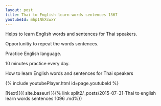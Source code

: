 ```yaml
---
layout: post
title: Thai to English learn words sentences 1367 
youtubeId: mhp1NhXcwxY
---
```

 
 
Helps to learn English words and sentences for Thai speakers.

Opportunitiy to repeat the words sentences. 

Practice English language. 
 
10 minutes practice every day. 
 
How to learn English words and sentences for Thai speakers 
 
{% include youtubePlayer.html id=page.youtubeId %}
 
 
[Next]({{ site.baseurl }}{% link  split2/_posts/2015-07-31-Thai to english learn words sentences 1096 .md%})
 
